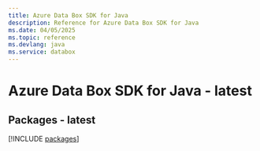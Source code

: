 ```yaml
---
title: Azure Data Box SDK for Java
description: Reference for Azure Data Box SDK for Java
ms.date: 04/05/2025
ms.topic: reference
ms.devlang: java
ms.service: databox
---
```

# Azure Data Box SDK for Java - latest
## Packages - latest
[!INCLUDE [packages](data-box-index.md)]